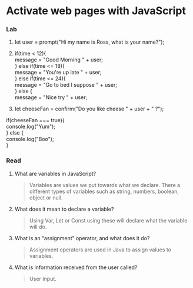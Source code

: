 # Activate web pages with JavaScript

### Lab

1. let user = prompt("Hi my name is Ross, what is your name?");  

2. if(time < 12){  
    message = "Good Morning " + user;  
} else if(time <= 18){  
    message = "You're up late " + user;  
} else if(time <= 24){  
    message = "Go to bed I suppose " + user;  
} else {  
    message = "Nice try " + user;  

3. let cheeseFan = confirm("Do you like cheese " + user + " ?");  

if(cheeseFan === true){  
    console.log("Yum");  
}   else {  
    console.log("Boo");  
}




### Read 

1. What are variables in JavaScript?
    >Variables are values we put towards what we declare. There a different types of variables such as string, numbers, boolean, object or null.
2. What does it mean to declare a variable?
    >Using Var, Let or Const using these will declare what the variable will do.
3. What is an “assignment” operator, and what does it do?
    >Assignment operators are used in Java to assign values to variables.
4. What is information received from the user called?
    >User Input.

